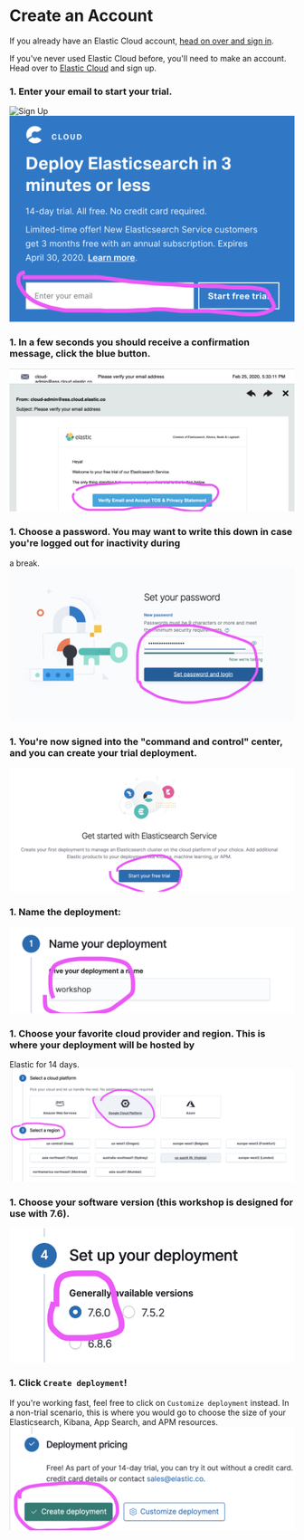 # Create an Account

If you already have an Elastic Cloud account, [head on over and sign in](https://cloud.elastic.co).

If you've never used Elastic Cloud before, you'll need to make an account. Head over to
[Elastic Cloud](http://elastic.co/cloud/elasticsearch-service/signup) and sign up.

### 1. Enter your email to start your trial.
![Sign Up](/katacoda-scenarios-jwood/ml-custom/cloud-quickstart/assets/01-sttart-trial.png)
![Sign Up](./assets/01-start-trial.png)

### 1. In a few seconds you should receive a confirmation message, click the blue button.
![Sign Up](./assets/02-confirmation-email.png)

### 1. Choose a password. You may want to write this down in case you're logged out for inactivity during
a break.
![Sign Up](./assets/03-set-password.png)

### 1. You're now signed into the "command and control" center, and you can create your trial deployment.
![Sign Up](./assets/04-create-first-deployment.png)

### 1. Name the deployment:
![Sign Up](./assets/05-name-the-deployment.png)

### 1. Choose your favorite cloud provider and region. This is where your deployment will be hosted by
Elastic for 14 days.
![Sign Up](./assets/06-provider-region.png)

### 1. Choose your software version (this workshop is designed for use with 7.6).
![Sign Up](./assets/07-version.png)

### 1. Click `Create deployment`!

If you're working fast, feel free to click on `Customize deployment` instead. In a  non-trial scenario,
this is where you would go to choose the size of your Elasticsearch, Kibana, App Search, and
APM resources.
![Sign Up](./assets/08-create-deployment.png)

